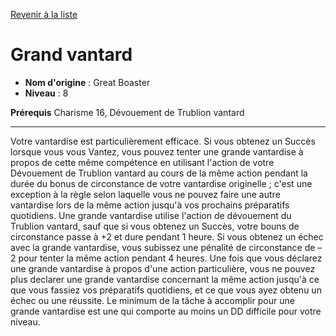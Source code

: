 [Revenir à la liste](list.md)

# Grand vantard

 * **Nom d'origine** : Great Boaster
 * **Niveau** : 8


<p><span id="ctl00_MainContent_DetailedOutput"><strong>Prérequis</strong> Charisme 16, Dévouement de Trublion vantard<br></span></p>
<hr>
<p>Votre vantardise est particulièrement efficace. Si vous obtenez un Succès lorsque vous vous Vantez, vous pouvez tenter une grande vantardise à propos de cette même compétence en utilisant l'action de votre Dévouement de Trublion vantard au cours de la même action pendant la durée du bonus de circonstance de votre vantardise originelle ; c'est une exception à la règle selon laquelle vous ne pouvez faire une autre vantardise lors de la même action jusqu'à vos prochains préparatifs quotidiens. Une grande vantardise utilise l'action de dévouement du Trublion vantard, sauf que si vous obtenez un Succès, votre bouns de circonstance passe à +2 et dure pendant 1 heure. Si vous obtenez un échec avec la grande vantardise, vous subissez une pénalité de circonstance de –2 pour tenter la même action pendant 4 heures. Une fois que vous déclarez une grande vantardise à propos d'une action particulière, vous ne pouvez plus declarer une grande vantardise concernant la même action jusqu'à ce que vous fassiez vos préparatifs quotidiens, et ce que vous ayez obtenu un échec ou une réussite. Le minimum de la tâche à accomplir pour une grande vantardise est une qui comporte au moins un DD difficile pour votre niveau.&nbsp;</p>